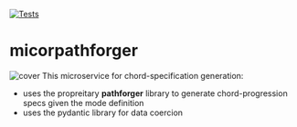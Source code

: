 [![Tests](https://github.com/chrdio/api-pathforger-micro-fastapi/actions/workflows/ci.yml/badge.svg)](https://github.com/chrdio/api-pathforger-micro-fastapi/actions/workflows/ci.yml)
# micorpathforger
![cover](https://user-images.githubusercontent.com/83789452/190855163-cf024491-9399-4295-8645-dfa9288b972d.png)
This microservice for chord-specification generation:
- uses the propreitary **pathforger** library to generate chord-progression specs given the mode definition
- uses the pydantic library for data coercion